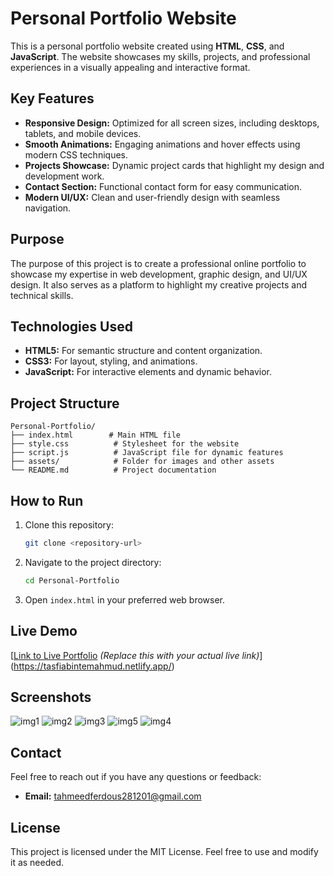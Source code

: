 # Personal Portfolio Website

This is a personal portfolio website created using **HTML**, **CSS**, and **JavaScript**. The website showcases my skills, projects, and professional experiences in a visually appealing and interactive format.

## Key Features

- **Responsive Design:** Optimized for all screen sizes, including desktops, tablets, and mobile devices.
- **Smooth Animations:** Engaging animations and hover effects using modern CSS techniques.
- **Projects Showcase:** Dynamic project cards that highlight my design and development work.
- **Contact Section:** Functional contact form for easy communication.
- **Modern UI/UX:** Clean and user-friendly design with seamless navigation.

## Purpose

The purpose of this project is to create a professional online portfolio to showcase my expertise in web development, graphic design, and UI/UX design. It also serves as a platform to highlight my creative projects and technical skills.

## Technologies Used

- **HTML5:** For semantic structure and content organization.
- **CSS3:** For layout, styling, and animations.
- **JavaScript:** For interactive elements and dynamic behavior.

## Project Structure

```
Personal-Portfolio/
├── index.html        # Main HTML file
├── style.css          # Stylesheet for the website
├── script.js          # JavaScript file for dynamic features
├── assets/            # Folder for images and other assets
└── README.md          # Project documentation
```

## How to Run

1. Clone this repository:
   ```bash
   git clone <repository-url>
   ```
2. Navigate to the project directory:
   ```bash
   cd Personal-Portfolio
   ```
3. Open `index.html` in your preferred web browser.

## Live Demo
[[Link to Live Portfolio](#) *(Replace this with your actual live link)*](https://tasfiabintemahmud.netlify.app/)

## Screenshots
![img1](https://github.com/user-attachments/assets/fac3161a-ce36-417a-8970-d3ea7f483834)
![img2](https://github.com/user-attachments/assets/99b0e3d4-981e-480e-a4ce-e78589c569b4)
![img3](https://github.com/user-attachments/assets/43ce2d4c-9e85-4808-9823-5f8a6ea51423)
![img5](https://github.com/user-attachments/assets/9e7cb10a-0109-4b7b-96ee-b9995a62cf07)
![img4](https://github.com/user-attachments/assets/cdf45fe1-720b-4277-a6e5-a10feb246d87)

## Contact
Feel free to reach out if you have any questions or feedback:
- **Email:** tahmeedferdous281201@gmail.com

## License
This project is licensed under the MIT License. Feel free to use and modify it as needed.
